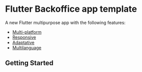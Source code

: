 # Flutter Backoffice app template

A new Flutter multipurpose app with the following features:

* [Multi-platform](#multiplatform)
* [Responsive](#responsive)
* [Adaptative](#adaptative)
* [Multilanguage](#language)

## Getting Started


